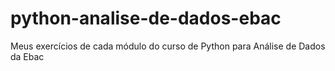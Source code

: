# python-analise-de-dados-ebac
Meus exercícios de cada módulo do curso de Python para Análise de Dados da Ebac
